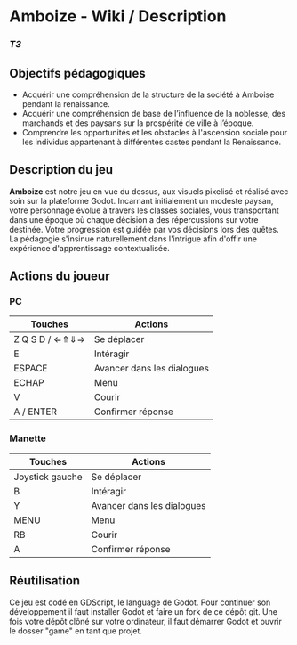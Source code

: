 # Amboize - Wiki / Description
### _T3_

## Objectifs pédagogiques

- Acquérir une compréhension de la structure de la société à Amboise pendant la renaissance.
- Acquérir une compréhension de base de l’influence de la noblesse, des marchands et des paysans sur la prospérité de ville à l’époque.
- Comprendre les opportunités et les obstacles à l'ascension sociale pour les individus appartenant à différentes castes pendant la Renaissance. 

## Description du jeu

**Amboize** est notre jeu en vue du dessus, aux visuels pixelisé et réalisé avec soin sur la plateforme Godot.
Incarnant initialement un modeste paysan, votre personnage évolue à travers les classes sociales, vous transportant dans une époque où chaque décision a des répercussions sur votre destinée. Votre progression est guidée par vos décisions lors des quêtes. La pédagogie s'insinue naturellement dans l'intrigue afin d'offir une expérience d'apprentissage contextualisée.

## Actions du joueur

### PC
| Touches | Actions |
| ------ | ------ |
| Z Q S D / ⇐⇑⇓⇒ | Se déplacer |
| E | Intéragir |
| ESPACE | Avancer dans les dialogues |
| ECHAP | Menu |
| V | Courir |
| A / ENTER | Confirmer réponse |

### Manette
| Touches | Actions |
| ------ | ------ |
| Joystick gauche | Se déplacer |
| B | Intéragir |
| Y | Avancer dans les dialogues |
| MENU | Menu |
| RB | Courir |
| A | Confirmer réponse |

## Réutilisation

Ce jeu est codé en GDScript, le language de Godot. Pour continuer son développement il faut installer Godot et faire un fork de ce dépôt git. Une fois votre dépôt clôné sur votre ordinateur, il faut démarrer Godot et ouvrir le dosser "game" en tant que projet.


[//]: # (Liens)
